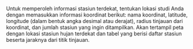 Untuk memperoleh informasi stasiun terdekat, tentukan lokasi studi Anda dengan memasukkan informasi koordinat berikut: nama koordinat, latitude, longitude (dalam bentuk angka desimal atau derajat), radius tinjauan dari koordinat, dan jumlah stasiun yang ingin ditampilkan. Akan tertampil peta dengan lokasi stasiun hujan terdekat dan tabel yang berisi daftar stasiun beserta jaraknya dari titik tinjauan.